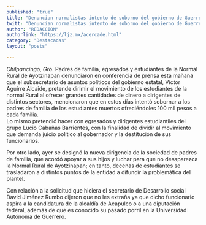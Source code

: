 ```yaml
---
published: "true"
title: "Denuncian normalistas intento de soborno del gobierno de Guerrero"
twitt: "Denuncian normalistas intento de soborno del gobierno de Guerrero"
author: "REDACCION"
authorlink: "https://ljz.mx/acercade.html"
category: "Destacadas"
layout: "posts"

---
```




*Chilpancingo, Gro*. Padres de familia, egresados y estudiantes de la Normal Rural de Ayotzinapan denunciaron en conferencia de prensa esta mañana que el subsecretario de asuntos políticos del gobierno estatal, Víctor Aguirre Alcaide, pretende dirimir el movimiento de los estudiantes de la normal Rural al ofrecer grandes cantidades de dinero a dirigentes de distintos sectores, mencionaron que en estos días intentó sobornar a los padres de familia de los estudiantes muertos ofreciéndoles 100 mil pesos a cada familia.  
  Lo mismo pretendió hacer con egresados y dirigentes estudiantiles del grupo Lucio Cabañas Barrientes, con la finalidad de dividir al movimiento que demanda juicio político al gobernador y la destitución de sus funcionarios.



  Por otro lado, ayer se designó la nueva dirigencia de la sociedad de padres de familia, que acordó apoyar a sus hijos y luchar para que no desaparezca la Normal Rural de Ayotzinapan; en tanto, decenas de estudiantes se trasladaron a distintos puntos de la entidad a difundir la problemática del plantel.



  Con relación a la solicitud que hiciera el secretario de Desarrollo social David Jiménez Rumbo dijeron que no les extraña ya que dicho funcionario aspira a la candidatura de la alcaldía de Acapulco o a una diputación federal, además de que es conocido su pasado porril en la Universidad Autónoma de Guerrero.

